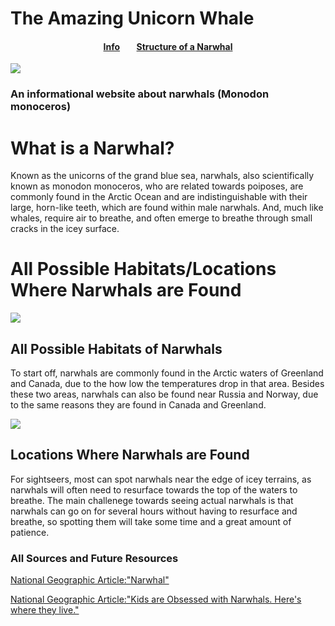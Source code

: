 # The Amazing Unicorn Whale
<head>
  <h4 style={color:white;} align="center">
    <a href="#README">Info</a>
    &nbsp&nbsp&nbsp&nbsp&nbsp&nbsp
    <a href="#Structure of a Narwhal"> Structure of a Narwhal </a>
  </h4>
</head>
<body style={background:lightblue;}>
  <a> <img src="https://live.staticflickr.com/585/23344377835_909186d558_b.jpg"></a>
<h3>An informational website about narwhals (Monodon monoceros)</h3>
<h1> What is a Narwhal?</h1>
  <p> Known as the unicorns of the grand blue sea, narwhals, also scientifically known as monodon monoceros, who are related towards poiposes, are commonly found in the Arctic Ocean and are indistinguishable with their large, horn-like teeth, which are found within male narwhals. And, much like whales, require air to breathe, and often emerge to breathe through small cracks in the icey surface. </p>
<h1> All Possible Habitats/Locations Where Narwhals are Found </h1>
  <a><img src="https://upload.wikimedia.org/wikipedia/commons/3/39/Narwhal_at_ice_edge.jpg"></a>
<h2> All Possible Habitats of Narwhals</h2>
 <p> To start off, narwhals are commonly found in the Arctic waters of Greenland and Canada, due to the how low the temperatures drop in that area. Besides these two areas, narwhals can also be found near Russia and Norway, due to the same reasons they are found in Canada and Greenland. </p>
  <a><img src="https://images.rawpixel.com/image_800/czNmcy1wcml2YXRlL3Jhd3BpeGVsX2ltYWdlcy93ZWJzaXRlX2NvbnRlbnQvbHIvcGQzNi0xLWdzZmNfMjAxNzEyMDhfYXJjaGl2ZV9lMDAyMDAxLmpwZw.jpg?s=oJEXJhpaQIvW1azuBpGrV7x54cNw68o2S9G4wpMq_4E"></a>
<h2> Locations Where Narwhals are Found</h2>
  <p>For sightseers, most can spot narwhals near the edge of icey terrains, as narwhals will often need to resurface towards the top of the waters to breathe. The main challenege towards seeing actual narwhals is that narwhals can go on for several hours without having to resurface and breathe, so spotting them will take some time and a great amount of patience. </p>
<h3> All Sources and Future Resources</h3>
<p><a href="https://www.nationalgeographic.com/animals/mammals/facts/narwhal" target="_blank">National Geographic Article:"Narwhal"</a></p>
  <p><a href="https://www.nationalgeographic.com/travel/article/narwhal-watching-tour-arctic-adventure-whales" target="_blank">National Geographic Article:"Kids are Obsessed with Narwhals. Here's where they live."</a></p>
</body>
